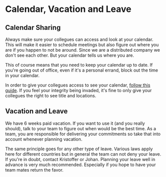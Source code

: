 # Calendar, Vacation and Leave

## Calendar Sharing

Always make sure your collegues can access and look at your calendar. This will make it easier to schedule meetings but also figure out where you are if you happen to not be around. Since we are a distributed company we don't see each other. But your calendar tells us where you are.

This of course means that you need to keep your calendar up to date. If you're going out of office, even if it's a personal errand, block out the time in your calendar.

In order to give your collegues access to see your calendar, [follow this guide](https://support.office.com/en-us/article/share-an-outlook-calendar-with-other-people-353ed2c1-3ec5-449d-8c73-6931a0adab88). If you feel your integrity being invaded, it's fine to only give your collegues the right to see title and locations.

## Vacation and Leave

We have 6 weeks paid vacation. If you want to use it (and you really should), talk to your team to figure out when would be the best time. As a team, you are responsible for delivering your commitments so take that into account whenever planning vacation.

The same principle goes for any other type of leave. Various laws apply here for different countries but in general the team can not deny your leave. If you're in doubt, contact Kristoffer or Johan. Planning your leave well in advance is very much recommended. Especially if you hope to have your team mates return the favor.